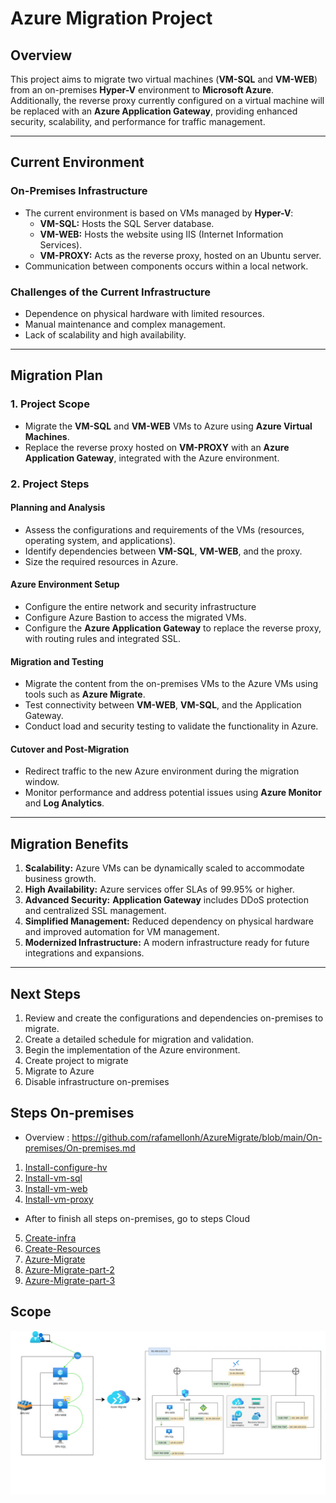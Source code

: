 # Azure Migration Project

## Overview
This project aims to migrate two virtual machines (**VM-SQL** and **VM-WEB**) from an on-premises **Hyper-V** environment to **Microsoft Azure**. Additionally, the reverse proxy currently configured on a virtual machine will be replaced with an **Azure Application Gateway**, providing enhanced security, scalability, and performance for traffic management.

---

## Current Environment
### On-Premises Infrastructure
- The current environment is based on VMs managed by **Hyper-V**:
  - **VM-SQL:** Hosts the SQL Server database.
  - **VM-WEB:** Hosts the website using IIS (Internet Information Services).
  - **VM-PROXY:** Acts as the reverse proxy, hosted on an Ubuntu server.
- Communication between components occurs within a local network.

### Challenges of the Current Infrastructure
- Dependence on physical hardware with limited resources.
- Manual maintenance and complex management.
- Lack of scalability and high availability.

---

## Migration Plan
### 1. Project Scope
- Migrate the **VM-SQL** and **VM-WEB** VMs to Azure using **Azure Virtual Machines**.
- Replace the reverse proxy hosted on **VM-PROXY** with an **Azure Application Gateway**, integrated with the Azure environment.

### 2. Project Steps
#### Planning and Analysis
- Assess the configurations and requirements of the VMs (resources, operating system, and applications).
- Identify dependencies between **VM-SQL**, **VM-WEB**, and the proxy.
- Size the required resources in Azure.

#### Azure Environment Setup
- Configure the entire network and security infrastructure
- Configure Azure Bastion to access the migrated VMs.
- Configure the **Azure Application Gateway** to replace the reverse proxy, with routing rules and integrated SSL.

#### Migration and Testing
- Migrate the content from the on-premises VMs to the Azure VMs using tools such as **Azure Migrate**.
- Test connectivity between **VM-WEB**, **VM-SQL**, and the Application Gateway.
- Conduct load and security testing to validate the functionality in Azure.

#### Cutover and Post-Migration
- Redirect traffic to the new Azure environment during the migration window.
- Monitor performance and address potential issues using **Azure Monitor** and **Log Analytics**.

---

## Migration Benefits
1. **Scalability:** Azure VMs can be dynamically scaled to accommodate business growth.
2. **High Availability:** Azure services offer SLAs of 99.95% or higher.
3. **Advanced Security:** **Application Gateway** includes DDoS protection and centralized SSL management.
4. **Simplified Management:** Reduced dependency on physical hardware and improved automation for VM management.
5. **Modernized Infrastructure:** A modern infrastructure ready for future integrations and expansions.

---

## Next Steps
1. Review and create the configurations and dependencies on-premises to migrate.
2. Create a detailed schedule for migration and validation.
3. Begin the implementation of the Azure environment.
4. Create project to migrate
5. Migrate to Azure
6. Disable infrastructure on-premises



## Steps On-premises

* Overview : https://github.com/rafamellonh/AzureMigrate/blob/main/On-premises/On-premises.md

1. [Install-configure-hv](https://github.com/rafamellonh/AzureMigrate/blob/main/On-premises/01%20-%20Install-configure-hv.md)
2. [Install-vm-sql](https://github.com/rafamellonh/AzureMigrate/blob/main/On-premises/02%20-%20install-vm-sql.md)
3. [Install-vm-web](https://github.com/rafamellonh/AzureMigrate/blob/main/On-premises/03%20-%20install-vm-web.md)
4. [Install-vm-proxy](https://github.com/rafamellonh/AzureMigrate/blob/main/On-premises/04%20-%20install-vm-proxy.md)

* After to finish all steps on-premises, go to steps Cloud

5. [Create-infra](https://github.com/rafamellonh/AzureMigrate/blob/main/Cloud/01-Create-infra.md)
6. [Create-Resources](https://github.com/rafamellonh/AzureMigrate/blob/main/Cloud/02-Create-Resources.md)
7. [Azure-Migrate](https://github.com/rafamellonh/AzureMigrate/blob/main/Cloud/03-Azure-Migrate.md)
8. [Azure-Migrate-part-2](https://github.com/rafamellonh/AzureMigrate/blob/main/Cloud/03.01-Azure-Migrate.md)
9. [Azure-Migrate-part-3](https://github.com/rafamellonh/AzureMigrate/blob/main/Cloud/03.02-Azure-Migrate.md)


## Scope

![](Cloud/img-cloud/infra-migrate.png)



